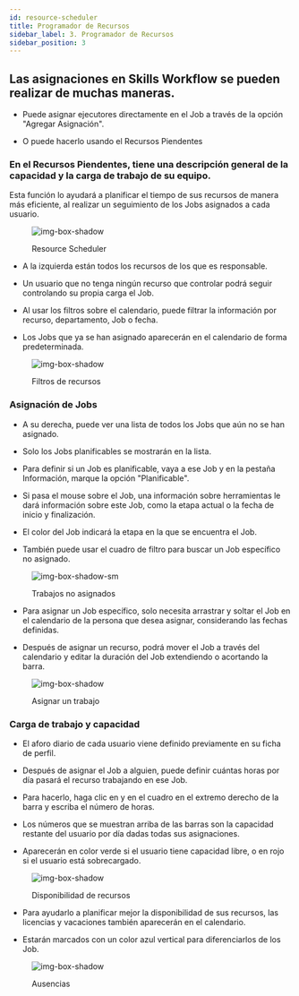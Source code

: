 ```yaml
---
id: resource-scheduler
title: Programador de Recursos
sidebar_label: 3. Programador de Recursos
sidebar_position: 3
---
```


## Las asignaciones en Skills Workflow se pueden realizar de muchas maneras.

- Puede asignar ejecutores directamente en el Job a través de la opción "Agregar Asignación".

- O puede hacerlo usando el Recursos Piendentes

### En el Recursos Piendentes, tiene una descripción general de la capacidad y la carga de trabajo de su equipo.

Esta función lo ayudará a planificar el tiempo de sus recursos de manera más eficiente, al realizar un seguimiento de los Jobs asignados a cada usuario.

<figure>

![img-box-shadow](/img/university/project-management/project-management-lesson3-1.png)

<figcaption>Resource Scheduler</figcaption>
</figure>

- A la izquierda están todos los recursos de los que es responsable.

- Un usuario que no tenga ningún recurso que controlar podrá seguir controlando su propia carga el Job.

- Al usar los filtros sobre el calendario, puede filtrar la información por recurso, departamento, Job o fecha.

- Los Jobs que ya se han asignado aparecerán en el calendario de forma predeterminada.

<figure>

![img-box-shadow](/img/university/project-management/project-management-lesson3-2.png)

<figcaption>Filtros de recursos</figcaption>
</figure>

### Asignación de Jobs

- A su derecha, puede ver una lista de todos los Jobs que aún no se han asignado.

- Solo los Jobs planificables se mostrarán en la lista.

- Para definir si un Job es planificable, vaya a ese Job y en la pestaña Información, marque la opción "Planificable".

- Si pasa el mouse sobre el Job, una información sobre herramientas le dará información sobre este Job, como la etapa actual o la fecha de inicio y finalización.

- El color del Job indicará la etapa en la que se encuentra el Job.

- También puede usar el cuadro de filtro para buscar un Job específico no asignado.

<figure>

![img-box-shadow-sm](/img/university/project-management/project-management-lesson3-3.png)

<figcaption>Trabajos no asignados</figcaption>
</figure>

- Para asignar un Job específico, solo necesita arrastrar y soltar el Job en el calendario de la persona que desea asignar, considerando las fechas definidas.

- Después de asignar un recurso, podrá mover el Job a través del calendario y editar la duración del Job extendiendo o acortando la barra.

<figure>

![img-box-shadow](/img/university/project-management/project-management-lesson3-4.png)

<figcaption>Asignar un trabajo</figcaption>
</figure>

### Carga de trabajo y capacidad

- El aforo diario de cada usuario viene definido previamente en su ficha de perfil.

- Después de asignar el Job a alguien, puede definir cuántas horas por día pasará el recurso trabajando en ese Job.

- Para hacerlo, haga clic en y en el cuadro en el extremo derecho de la barra y escriba el número de horas.

- Los números que se muestran arriba de las barras son la capacidad restante del usuario por día dadas todas sus asignaciones.

- Aparecerán en color verde si el usuario tiene capacidad libre, o en rojo si el usuario está sobrecargado.

<figure>

![img-box-shadow](/img/university/project-management/project-management-lesson3-5.png)

<figcaption>Disponibilidad de recursos</figcaption>
</figure>

- Para ayudarlo a planificar mejor la disponibilidad de sus recursos, las licencias y vacaciones también aparecerán en el calendario.

- Estarán marcados con un color azul vertical para diferenciarlos de los Job.

<figure>

![img-box-shadow](/img/university/project-management/project-management-lesson3-5.png)

<figcaption>Ausencias</figcaption>
</figure>
